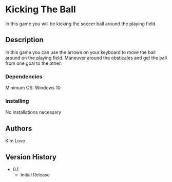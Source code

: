 # Kicking The Ball

In this game you will be kicking the soccer ball around the playing field. 

## Description

In this game you can use the arrows on your keyboard to move the ball around on the playing field. Maneuver around the obsticales and get the ball from one goal to the other. 


### Dependencies

Minimum OS: Windows 10

### Installing

No installations necessary

## Authors

Kim Love

## Version History

* 0.1
    * Initial Release

